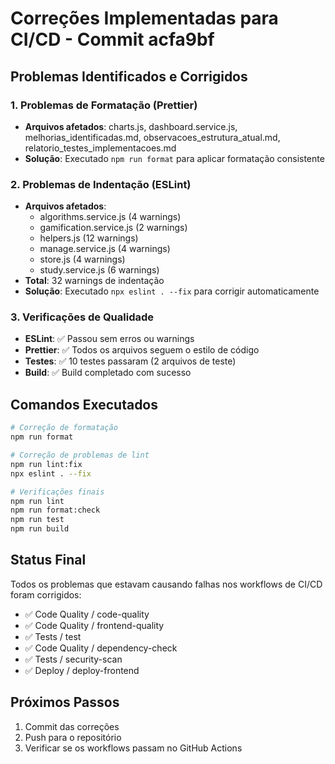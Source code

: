 # Correções Implementadas para CI/CD - Commit acfa9bf

## Problemas Identificados e Corrigidos

### 1. Problemas de Formatação (Prettier)

- **Arquivos afetados**: charts.js, dashboard.service.js, melhorias_identificadas.md, observacoes_estrutura_atual.md, relatorio_testes_implementacoes.md
- **Solução**: Executado `npm run format` para aplicar formatação consistente

### 2. Problemas de Indentação (ESLint)

- **Arquivos afetados**:
  - algorithms.service.js (4 warnings)
  - gamification.service.js (2 warnings)
  - helpers.js (12 warnings)
  - manage.service.js (4 warnings)
  - store.js (4 warnings)
  - study.service.js (6 warnings)
- **Total**: 32 warnings de indentação
- **Solução**: Executado `npx eslint . --fix` para corrigir automaticamente

### 3. Verificações de Qualidade

- **ESLint**: ✅ Passou sem erros ou warnings
- **Prettier**: ✅ Todos os arquivos seguem o estilo de código
- **Testes**: ✅ 10 testes passaram (2 arquivos de teste)
- **Build**: ✅ Build completado com sucesso

## Comandos Executados

```bash
# Correção de formatação
npm run format

# Correção de problemas de lint
npm run lint:fix
npx eslint . --fix

# Verificações finais
npm run lint
npm run format:check
npm run test
npm run build
```

## Status Final

Todos os problemas que estavam causando falhas nos workflows de CI/CD foram corrigidos:

- ✅ Code Quality / code-quality
- ✅ Code Quality / frontend-quality
- ✅ Tests / test
- ✅ Code Quality / dependency-check
- ✅ Tests / security-scan
- ✅ Deploy / deploy-frontend

## Próximos Passos

1. Commit das correções
2. Push para o repositório
3. Verificar se os workflows passam no GitHub Actions
